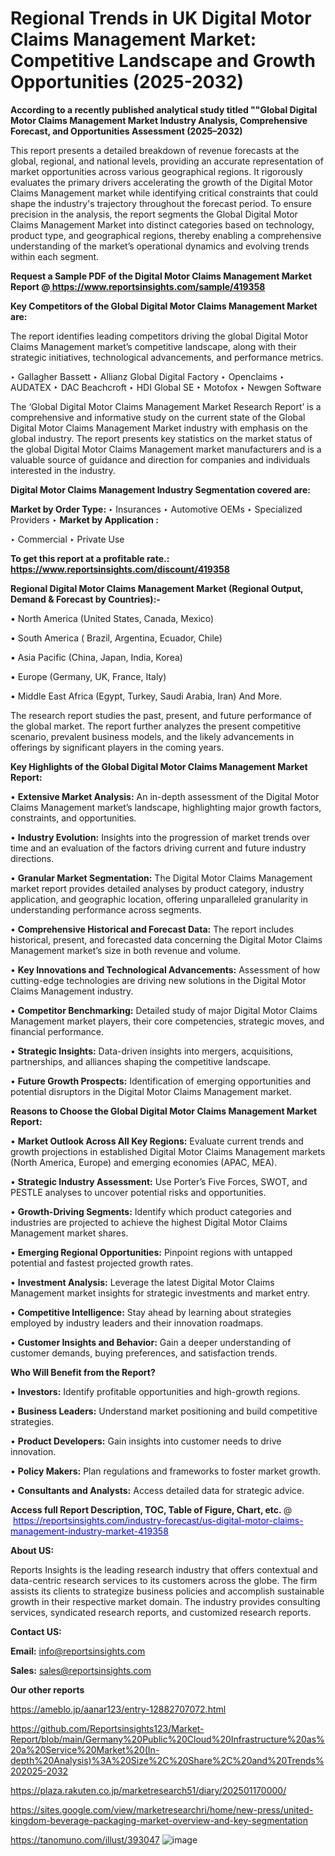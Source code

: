 # Regional Trends in UK Digital Motor Claims Management Market: Competitive Landscape and Growth Opportunities (2025-2032)

<strong>According to a recently published analytical study titled ""Global Digital Motor Claims Management Market Industry Analysis, Comprehensive Forecast, and Opportunities Assessment (2025–2032)</strong>

This report presents a detailed breakdown of revenue forecasts at the global, regional, and national levels, providing an accurate representation of market opportunities across various geographical regions. It rigorously evaluates the primary drivers accelerating the growth of the Digital Motor Claims Management market while identifying critical constraints that could shape the industry's trajectory throughout the forecast period. To ensure precision in the analysis, the report segments the Global Digital Motor Claims Management Market into distinct categories based on technology, product type, and geographical regions, thereby enabling a comprehensive understanding of the market’s operational dynamics and evolving trends within each segment.

<strong>Request a Sample PDF of the Digital Motor Claims Management Market Report </strong><strong>@<a href=https://www.reportsinsights.com/sample/419358 style=color:#0000ff;> https://www.reportsinsights.com/sample/419358</a></strong></font>

<strong>Key Competitors of the Global Digital Motor Claims Management Market are:</strong>

The report identifies leading competitors driving the global Digital Motor Claims Management market’s competitive landscape, along with their strategic initiatives, technological advancements, and performance metrics.

‣ Gallagher Bassett
‣ Allianz Global Digital Factory
‣ Openclaims
‣ AUDATEX
‣ DAC Beachcroft
‣ HDI Global SE
‣ Motofox
‣ Newgen Software

The ‘Global Digital Motor Claims Management Market Research Report’ is a comprehensive and informative study on the current state of the Global Digital Motor Claims Management Market industry with emphasis on the global industry. The report presents key statistics on the market status of the global Digital Motor Claims Management market manufacturers and is a valuable source of guidance and direction for companies and individuals interested in the industry.

<strong>Digital Motor Claims Management Industry Segmentation covered are:</strong>

<strong>Market by Order Type: </strong>
‣ Insurances
‣ Automotive OEMs
‣ Specialized Providers
‣ 
<strong>Market by Application :</strong>

‣ Commercial
‣ Private Use

<strong>To get this report at a profitable rate.: <a href=https://www.reportsinsights.com/discount/419358 style=color:#0000ff;>https://www.reportsinsights.com/discount/419358</a></strong></font>

<strong>Regional Digital Motor Claims Management Market (Regional Output, Demand &amp; Forecast by Countries):-</strong>

• North America (United States, Canada, Mexico)

• South America ( Brazil, Argentina, Ecuador, Chile)

• Asia Pacific (China, Japan, India, Korea)

• Europe (Germany, UK, France, Italy)

• Middle East Africa (Egypt, Turkey, Saudi Arabia, Iran) And More.

The research report studies the past, present, and future performance of the global market. The report further analyzes the present competitive scenario, prevalent business models, and the likely advancements in offerings by significant players in the coming years.

<strong>Key Highlights of the Global Digital Motor Claims Management Market Report:</strong>

• <strong>Extensive Market Analysis:</strong> An in-depth assessment of the Digital Motor Claims Management market’s landscape, highlighting major growth factors, constraints, and opportunities.

• <strong>Industry Evolution:</strong> Insights into the progression of market trends over time and an evaluation of the factors driving current and future industry directions.

• <strong>Granular Market Segmentation:</strong> The Digital Motor Claims Management market report provides detailed analyses by product category, industry application, and geographic location, offering unparalleled granularity in understanding performance across segments.

• <strong>Comprehensive Historical and Forecast Data:</strong> The report includes historical, present, and forecasted data concerning the Digital Motor Claims Management market’s size in both revenue and volume.

• <strong>Key Innovations and Technological Advancements:</strong> Assessment of how cutting-edge technologies are driving new solutions in the Digital Motor Claims Management industry.

• <strong>Competitor Benchmarking:</strong> Detailed study of major Digital Motor Claims Management market players, their core competencies, strategic moves, and financial performance.

• <strong>Strategic Insights:</strong> Data-driven insights into mergers, acquisitions, partnerships, and alliances shaping the competitive landscape.

• <strong>Future Growth Prospects:</strong> Identification of emerging opportunities and potential disruptors in the Digital Motor Claims Management market.

<strong>Reasons to Choose the Global Digital Motor Claims Management Market Report:</strong>

• <strong>Market Outlook Across All Key Regions:</strong> Evaluate current trends and growth projections in established Digital Motor Claims Management markets (North America, Europe) and emerging economies (APAC, MEA).

• <strong>Strategic Industry Assessment:</strong> Use Porter’s Five Forces, SWOT, and PESTLE analyses to uncover potential risks and opportunities.

• <strong>Growth-Driving Segments:</strong> Identify which product categories and industries are projected to achieve the highest Digital Motor Claims Management market shares.

• <strong>Emerging Regional Opportunities:</strong> Pinpoint regions with untapped potential and fastest projected growth rates.

• <strong>Investment Analysis:</strong> Leverage the latest Digital Motor Claims Management market insights for strategic investments and market entry.

• <strong>Competitive Intelligence:</strong> Stay ahead by learning about strategies employed by industry leaders and their innovation roadmaps.

• <strong>Customer Insights and Behavior:</strong> Gain a deeper understanding of customer demands, buying preferences, and satisfaction trends.

<strong>Who Will Benefit from the Report?</strong>

• <strong>Investors:</strong> Identify profitable opportunities and high-growth regions.

• <strong>Business Leaders:</strong> Understand market positioning and build competitive strategies.

• <strong>Product Developers:</strong> Gain insights into customer needs to drive innovation.

• <strong>Policy Makers:</strong> Plan regulations and frameworks to foster market growth.

• <strong>Consultants and Analysts:</strong> Access detailed data for strategic advice.
</ul>
<strong>Access full Report Description, TOC, Table of Figure, Chart, etc. </strong>@  <a href=https://reportsinsights.com/industry-forecast/us-digital-motor-claims-management-industry-market-419358 style=color:#0000ff;>https://reportsinsights.com/industry-forecast/us-digital-motor-claims-management-industry-market-419358</a></font>

<strong><strong>About US</strong>:</strong>

Reports Insights is the leading research industry that offers contextual and data-centric research services to its customers across the globe. The firm assists its clients to strategize business policies and accomplish sustainable growth in their respective market domain. The industry provides consulting services, syndicated research reports, and customized research reports.

<strong>Contact US:</strong>

<p class=""""><b>Email:</b> <a href=mailto:info@reportsinsights.com>info@reportsinsights.com</a></p>
<p class=""""><b>Sales:</b> <a href=mailto:sales@reportsinsights.com>sales@reportsinsights.com</a></p>

<strong>Our other reports</strong>

<a href=https://ameblo.jp/aanar123/entry-12882707072.html>https://ameblo.jp/aanar123/entry-12882707072.html</a>

<a href=https://github.com/Reportsinsights123/Market-Report/blob/main/Germany%20Public%20Cloud%20Infrastructure%20as%20a%20Service%20Market%20(In-depth%20Analysis)%3A%20Size%2C%20Share%2C%20and%20Trends%202025-2032>https://github.com/Reportsinsights123/Market-Report/blob/main/Germany%20Public%20Cloud%20Infrastructure%20as%20a%20Service%20Market%20(In-depth%20Analysis)%3A%20Size%2C%20Share%2C%20and%20Trends%202025-2032</a>

<a href=https://plaza.rakuten.co.jp/marketresearch51/diary/202501170000/>https://plaza.rakuten.co.jp/marketresearch51/diary/202501170000/</a>

<a href=https://sites.google.com/view/marketresearchri/home/new-press/united-kingdom-beverage-packaging-market-overview-and-key-segmentation>https://sites.google.com/view/marketresearchri/home/new-press/united-kingdom-beverage-packaging-market-overview-and-key-segmentation</a>

<a href=https://tanomuno.com/illust/393047>https://tanomuno.com/illust/393047</a>
![image](https://github.com/user-attachments/assets/fd4ee3eb-d6db-486d-9167-70091a95c4f5)
